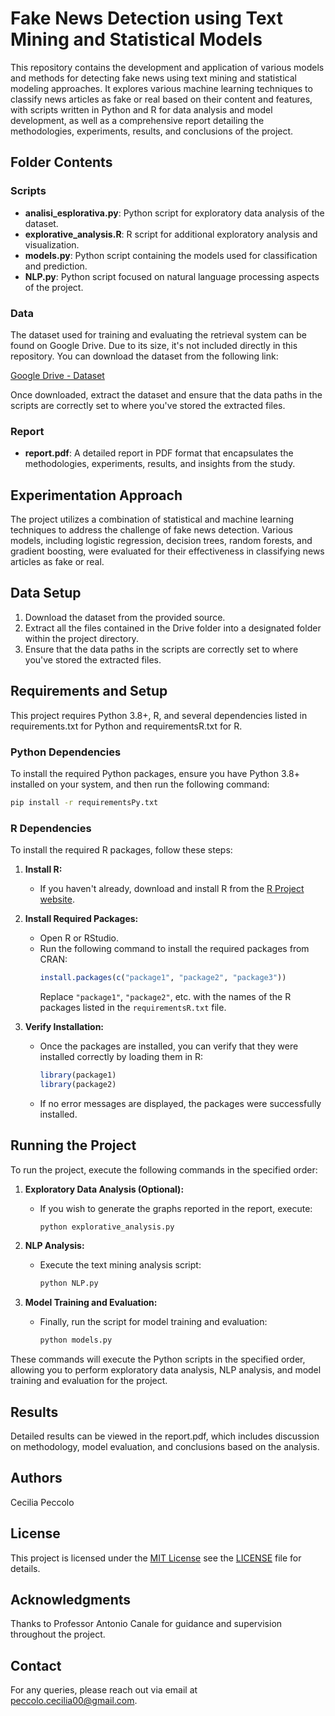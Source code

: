 # Fake News Detection using Text Mining and Statistical Models

This repository contains the development and application of various models and methods for detecting fake news using text mining and statistical modeling approaches. It explores various machine learning techniques to classify news articles as fake or real based on their content and features, with scripts written in Python and R for data analysis and model development, as well as a comprehensive report detailing the methodologies, experiments, results, and conclusions of the project.

## Folder Contents

### Scripts
- **analisi_esplorativa.py**: Python script for exploratory data analysis of the dataset.
- **explorative_analysis.R**: R script for additional exploratory analysis and visualization.
- **models.py**: Python script containing the models used for classification and prediction.
- **NLP.py**: Python script focused on natural language processing aspects of the project.

### Data
The dataset used for training and evaluating the retrieval system can be found on Google Drive. Due to its size, it's not included directly in this repository. You can download the dataset from the following link:

[Google Drive - Dataset]([insert_link_to_google_drive_here](https://drive.google.com/drive/folders/15m-KyHoKmaZYd-NKeBpaw3jgiX0Avvjb?usp=sharing))

Once downloaded, extract the dataset and ensure that the data paths in the scripts are correctly set to where you've stored the extracted files.

### Report
- **report.pdf**: A detailed report in PDF format that encapsulates the methodologies, experiments, results, and insights from the study.

## Experimentation Approach

The project utilizes a combination of statistical and machine learning techniques to address the challenge of fake news detection. Various models, including logistic regression, decision trees, random forests, and gradient boosting, were evaluated for their effectiveness in classifying news articles as fake or real.

## Data Setup

1. Download the dataset from the provided source.
2. Extract all the files contained in the Drive folder into a designated folder within the project directory.
3. Ensure that the data paths in the scripts are correctly set to where you've stored the extracted files.

## Requirements and Setup

This project requires Python 3.8+, R, and several dependencies listed in requirements.txt for Python and requirementsR.txt for R.

### Python Dependencies
To install the required Python packages, ensure you have Python 3.8+ installed on your system, and then run the following command:
```bash
pip install -r requirementsPy.txt
```

### R Dependencies

To install the required R packages, follow these steps:

1. **Install R:**
   - If you haven't already, download and install R from the [R Project website](https://www.r-project.org/).

2. **Install Required Packages:**
   - Open R or RStudio.
   - Run the following command to install the required packages from CRAN:
     ```R
     install.packages(c("package1", "package2", "package3"))
     ```
     Replace `"package1"`, `"package2"`, etc. with the names of the R packages listed in the `requirementsR.txt` file.

3. **Verify Installation:**
   - Once the packages are installed, you can verify that they were installed correctly by loading them in R:
     ```R
     library(package1)
     library(package2)
     ```
   - If no error messages are displayed, the packages were successfully installed.


## Running the Project
To run the project, execute the following commands in the specified order:

1. **Exploratory Data Analysis (Optional):**
   - If you wish to generate the graphs reported in the report, execute:
     ```bash
     python explorative_analysis.py
     ```

2. **NLP Analysis:**
   - Execute the text mining analysis script:
     ```bash
     python NLP.py
     ```

3. **Model Training and Evaluation:**
   - Finally, run the script for model training and evaluation:
     ```bash
     python models.py
     ```

These commands will execute the Python scripts in the specified order, allowing you to perform exploratory data analysis, NLP analysis, and model training and evaluation for the project.

## Results
Detailed results can be viewed in the report.pdf, which includes discussion on methodology, model evaluation, and conclusions based on the analysis.

## Authors
Cecilia Peccolo

## License
This project is licensed under the [MIT License](https://opensource.org/licenses/MIT) see the [LICENSE](LICENSE) file for details.

## Acknowledgments
Thanks to Professor Antonio Canale for guidance and supervision throughout the project.

## Contact
For any queries, please reach out via email at peccolo.cecilia00@gmail.com.
